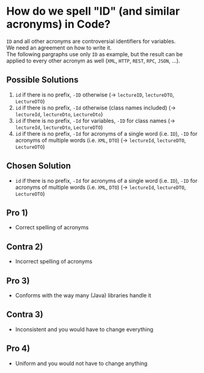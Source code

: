 # How do we spell "ID" (and similar acronyms) in Code?

`ID` and all other acronyms are controversial identifiers for variables.  
We need an agreement on how to write it.  
The following pargraphs use only `ID` as example, but the result can be applied to every other acronym as well (`XML`, `HTTP`, `REST`, `RPC`, `JSON`, ...).

## Possible Solutions

1. `id` if there is no prefix, `-ID` otherwise (-> `lectureID`, `lectureDTO`, `LectureDTO`)
2. `id` if there is no prefix, `-Id` otherwise (class names included) (-> `lectureId`, `lectureDto`, `LectureDto`)
3. `id` if there is no prefix, `-Id` for variables, `-ID` for class names  (-> `lectureId`, `lectureDto`, `LectureDTO`)
4. `id` if there is no prefix, `-Id` for acronyms of a single word (i.e. `ID`), `-ID` for acronyms of multiple words (i.e. `XML`, `DTO`) (-> `lectureId`, `lectureDTO`, `LectureDTO`)

## Chosen Solution

- `id` if there is no prefix, `-Id` for acronyms of a single word (i.e. `ID`), `-ID` for acronyms of multiple words (i.e. `XML`, `DTO`) (-> `lectureId`, `lectureDTO`, `LectureDTO`)

## Pro 1)

- Correct spelling of acronyms

## Contra 2)

- Incorrect spelling of acronyms

## Pro 3)

- Conforms with the way many (Java) libraries handle it

## Contra 3)

- Inconsistent and you would have to change everything

## Pro 4)

- Uniform and you would not have to change anything
